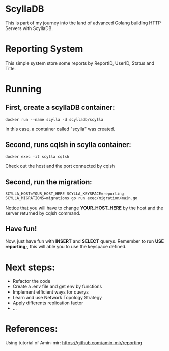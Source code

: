 # ScyllaDB

This is part of my journey into the land of advanced Golang building HTTP Servers with ScyllaDB.

# Reporting System
This simple system store some reports by ReportID, UserID, Status and Title. 

# Running

## First, create a scyllaDB container:
`docker run --name scylla -d scylladb/scylla`

In this case, a container called "scylla" was created.

## Second, runs cqlsh in scylla container:
`docker exec -it scylla cqlsh`

Check out the host and the port connected by cqlsh


## Second, run the migration:
`SCYLLA_HOST=YOUR_HOST_HERE SCYLLA_KEYSPACE=reporting SCYLLA_MIGRATIONS=migrations go run exec/migration/main.go`

Notice that you will have to change **YOUR_HOST_HERE** by the host and the server returned by cqlsh command.

## Have fun!

Now, just have fun with **INSERT** and **SELECT** querys. Remember to run **USE reporting;**, this will able you to use the keyspace defined.


# Next steps:

- Refactor the code
- Create a .env file and get env by functions
- Implement efficient ways for querys
- Learn and use Network Topology Strategy
- Apply differents replication factor
- ...



# References:

Using tutorial of Amin-mir: https://github.com/amin-mir/reporting
